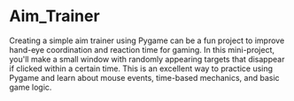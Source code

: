 # Aim_Trainer

Creating a simple aim trainer using Pygame can be a fun project to improve hand-eye coordination and reaction time for gaming. In this mini-project, you'll make a small window with randomly appearing targets that disappear if clicked within a certain time. This is an excellent way to practice using Pygame and learn about mouse events, time-based mechanics, and basic game logic.

